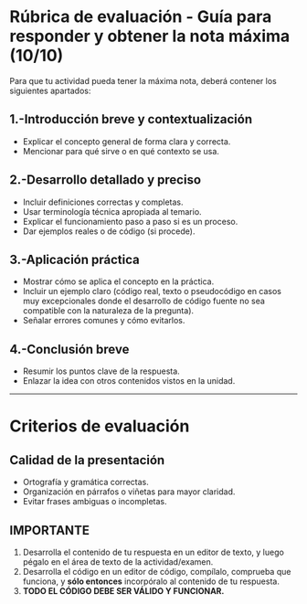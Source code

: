 # Rúbrica de evaluación - Guía para responder y obtener la nota máxima (10/10)

Para que tu actividad pueda tener la máxima nota, deberá contener los siguientes apartados:

## 1.-Introducción breve y contextualización
- Explicar el concepto general de forma clara y correcta.
- Mencionar para qué sirve o en qué contexto se usa.

## 2.-Desarrollo detallado y preciso
- Incluir definiciones correctas y completas.
- Usar terminología técnica apropiada al temario.
- Explicar el funcionamiento paso a paso si es un proceso.
- Dar ejemplos reales o de código (si procede).

## 3.-Aplicación práctica
- Mostrar cómo se aplica el concepto en la práctica.
- Incluir un ejemplo claro (código real, texto o pseudocódigo en casos muy excepcionales donde el desarrollo de código fuente no sea compatible con la naturaleza de la pregunta).
- Señalar errores comunes y cómo evitarlos.

## 4.-Conclusión breve
- Resumir los puntos clave de la respuesta.
- Enlazar la idea con otros contenidos vistos en la unidad.

---

# Criterios de evaluación

## Calidad de la presentación
- Ortografía y gramática correctas.
- Organización en párrafos o viñetas para mayor claridad.
- Evitar frases ambiguas o incompletas.

## IMPORTANTE
1. Desarrolla el contenido de tu respuesta en un editor de texto, y luego pégalo en el área de texto de la actividad/examen.  
2. Desarrolla el código en un editor de código, compílalo, comprueba que funciona, y **sólo entonces** incorpóralo al contenido de tu respuesta.  
3. **TODO EL CÓDIGO DEBE SER VÁLIDO Y FUNCIONAR.**
